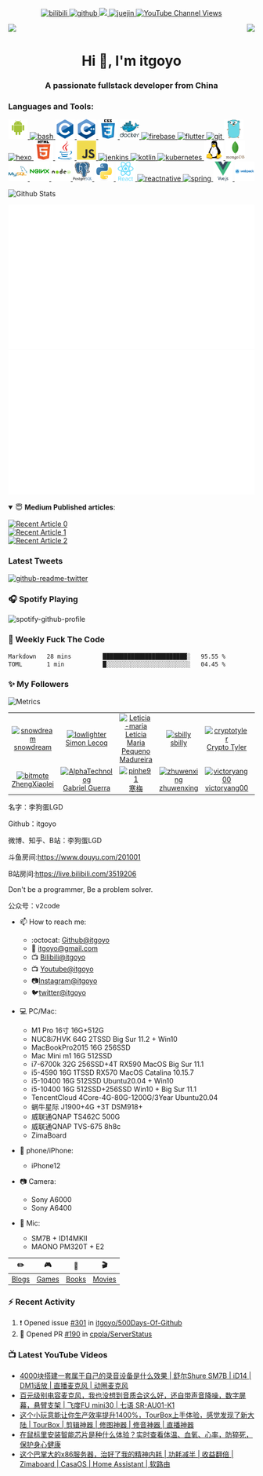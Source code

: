 <!-- <p align="center">
  Visitor count<br>
  <img src="https://profile-counter.glitch.me/itgoyo/count.svg" />
</p> -->

<p align="center">
  <a href="https://space.bilibili.com/12767066">
        <img alt="bilibili"
            src="https://img.shields.io/badge/dynamic/json?url=https%3A%2F%2Fapi.swo.moe%2Fstats%2Fbilibili%2F12767066&query=count&color=282c34&label=%E5%93%94%E5%93%A9%E5%93%94%E5%93%A9&labelColor=FE7398&logo=data%3Aimage%2Fpng%3Bbase64%2CiVBORw0KGgoAAAANSUhEUgAAAGAAAABgCAYAAADimHc4AAAD7ElEQVR4nO2dW9WrMBCFK6ESkFAJSKiESqgEHCABCZWAhEpAAhL2ecik5dDc%2FpXLBDLfWnlqy0xmJ5BMQnq5CIIgCIIgCIIgCIIgCEIBAHQAemYfrgCunD6wAKAHsEKxALgx+bCQD8%2FS9tmgVqeDr1lLigDgZvDhXso+K9TyTBQRwRJ8AHjntl0Flh5QRAQK%2FmKxPeayWx2OXpBNBKiHvi34b7T2MC4pAvW6twR%2FRwkRKPizBN8CgEcuESj4Lwm+BwBjahEk+H8EwJRKhOaCDzW8e1JLfkUUH1NgmR3XmHffHR1l+72BSs8d7w8U+JDAnZERQMcV+CtUi7dNqFqibB4J7vtrq7xKCuAasbTMXCL4T+5aVk6+2xHUrWdhruAR6HIJcOeu2UHI8zyAe2ytWfEdWz9PVvQ8YAmIQ5dDAB9LFsMVAv8oMO2zAGrC5WNIarRiAuKR9jYEd9pY08aa6uUzIHGRdkgKd8pY0yc1WjEBAqypDYoAG0QAZkQAZkQAZkQAZk4vANQenjsSzS3I%2FwcSbXU5jQBUkRtdf4Rar90v8kSv3+I3ffCCSpk8I%2Fw+lgDkdI%2Fv2rEp2CaiWm1AsDQLlDAD+dlFXLMeAaCSeLZdaSFE5VUQNot38cKuEeBgAsSuG0flVZBmEanbXfNQAsS0fgBYIn2fIu3%2FBBMHEyBmDXlFfA8IzeHb+Ems4WAChKykrVA9ZfsQTL57jXzRg4A5wC%2FA8N4ADiZAZwm2XjW75Qh2KOTfA0p4kygPw28OJcCVgn3nDnYo2EwEYRgGH0qAMyICMCMCMCMCMCMCMCMCMCMCfP3qwHDOQ4AAUekTk8FaBRihJnZdYbvtCGC7LvmkM63GjVDINPFrQgCq5ETXfmMzI90FXzPvfqt7x4rEu%2FZaEcCUxFvgz2zO+BUn6UkoaEEAsptiMSX5e8FoRYCN7cVgb4Vq7U%2FH50Pq4JNP7Qiw8UFnJwcK+tXy+Wj6PLEvPgHSHv5UgwA1IQIwwyFAyLJin9RoxYgAzAQIkPwNmf26busC+OIx5TDqo5nDT+F%2FSS%2F9CYzwb+No49zNy2evkYv0LywGGAXUvp6eSneycqOic0w20k7CNgKE7jJunSGLACTCxF27ylmQc98T5MQUH49swd+I0HPXslLKnT0N+wnkrTKi9JZL%2FL9i1SorMmdeQ4TQQ7OFMxIMzGD45w8nUL1im7efENZLJpgPSw0pfz0cdt4U3230Td%2FTvx2R6d2FrHhEWLkq5PELOMsRPHCPnAZGv1xJteL7jbJiaW3sB2nDvPC%2FosSYvjRQz4cJ6n7KO3rYQL7M+L6nVtfDVRAEQRAEQRAEQRAEIZ5%2FSAXmdfXaoQsAAAAASUVORK5CYII%3D&suffix=+%E5%85%B3%E6%B3%A8&cacheSeconds=3600)" />
    </a>
    <a href="https://github.com/itgoyo">
        <img alt="github"
            src="https://img.shields.io/github/stars/itgoyo?affiliations=OWNER&color=%23ffe411&label=github%20stars&logo=github&logoColor=%23fffFF&style=flat" />
    </a>
    <a href="https://www.zhihu.com/people/mkosto">
        <img
            src="https://img.shields.io/badge/dynamic/json?label=%E7%9F%A5%E4%B9%8E%E5%85%B3%E6%B3%A8&labelColor=0084ff&color=282c34&query=%24.data.totalSubs&url=https%3A%2F%2Fapi.spencerwoo.com%2Fsubstats%2F%3Fsource%3Dzhihu%26queryKey%3Dmkosto&longCache=true" />
    </a>
    <a href="https://juejin.cn/user/2348212565837165">
        <img alt="juejin"
            src="https://img.shields.io/badge/%E6%8E%98%E9%87%91-2022%E5%B9%B4%E5%BA%A6%E6%91%B8%E9%B1%BC%E4%BD%9C%E8%80%851%E5%90%8D-%23007fff" />
    </a>
     <a href="https://www.youtube.com/channel/UCpCzS_uKS1zzOAUjuuBNXDQ">
       <img alt="YouTube Channel Views" src="https://img.shields.io/youtube/channel/views/UCpCzS_uKS1zzOAUjuuBNXDQ">
    </a>
</p>

<p>
  <a href="https://count.getloli.com/"><img src="https://count.getloli.com/get/@:itgoyo"></a>
  <img src="https://weather-icon.journeyad.repl.co/@shenzhen?v=1" align="right">
</p>

<h1 align="center">Hi 👋, I'm itgoyo</h1>
<h3 align="center">A passionate fullstack developer from China</h3>

<h3 align="left">Languages and Tools:</h3>
<p align="left"> <a href="https://developer.android.com" target="_blank"> <img src="https://raw.githubusercontent.com/devicons/devicon/master/icons/android/android-original-wordmark.svg" alt="android" width="40" height="40"/> </a> <a href="https://www.gnu.org/software/bash/" target="_blank"> <img src="https://www.vectorlogo.zone/logos/gnu_bash/gnu_bash-icon.svg" alt="bash" width="40" height="40"/> </a> <a href="https://www.cprogramming.com/" target="_blank"> <img src="https://raw.githubusercontent.com/devicons/devicon/master/icons/c/c-original.svg" alt="c" width="40" height="40"/> </a> <a href="https://www.w3schools.com/cpp/" target="_blank"> <img src="https://raw.githubusercontent.com/devicons/devicon/master/icons/cplusplus/cplusplus-original.svg" alt="cplusplus" width="40" height="40"/> </a> <a href="https://www.w3schools.com/css/" target="_blank"> <img src="https://raw.githubusercontent.com/devicons/devicon/master/icons/css3/css3-original-wordmark.svg" alt="css3" width="40" height="40"/> </a> <a href="https://www.docker.com/" target="_blank"> <img src="https://raw.githubusercontent.com/devicons/devicon/master/icons/docker/docker-original-wordmark.svg" alt="docker" width="40" height="40"/> </a> <a href="https://firebase.google.com/" target="_blank"> <img src="https://www.vectorlogo.zone/logos/firebase/firebase-icon.svg" alt="firebase" width="40" height="40"/> </a> <a href="https://flutter.dev" target="_blank"> <img src="https://www.vectorlogo.zone/logos/flutterio/flutterio-icon.svg" alt="flutter" width="40" height="40"/> </a> <a href="https://git-scm.com/" target="_blank"> <img src="https://www.vectorlogo.zone/logos/git-scm/git-scm-icon.svg" alt="git" width="40" height="40"/> </a> <a href="https://golang.org" target="_blank"> <img src="https://raw.githubusercontent.com/devicons/devicon/master/icons/go/go-original.svg" alt="go" width="40" height="40"/> </a> <a href="hexo.io/" target="_blank"> <img src="https://www.vectorlogo.zone/logos/hexoio/hexoio-icon.svg" alt="hexo" width="40" height="40"/> </a> <a href="https://www.w3.org/html/" target="_blank"> <img src="https://raw.githubusercontent.com/devicons/devicon/master/icons/html5/html5-original-wordmark.svg" alt="html5" width="40" height="40"/> </a> <a href="https://www.java.com" target="_blank"> <img src="https://raw.githubusercontent.com/devicons/devicon/master/icons/java/java-original.svg" alt="java" width="40" height="40"/> </a> <a href="https://developer.mozilla.org/en-US/docs/Web/JavaScript" target="_blank"> <img src="https://raw.githubusercontent.com/devicons/devicon/master/icons/javascript/javascript-original.svg" alt="javascript" width="40" height="40"/> </a> <a href="https://www.jenkins.io" target="_blank"> <img src="https://www.vectorlogo.zone/logos/jenkins/jenkins-icon.svg" alt="jenkins" width="40" height="40"/> </a> <a href="https://kotlinlang.org" target="_blank"> <img src="https://www.vectorlogo.zone/logos/kotlinlang/kotlinlang-icon.svg" alt="kotlin" width="40" height="40"/> </a> <a href="https://kubernetes.io" target="_blank"> <img src="https://www.vectorlogo.zone/logos/kubernetes/kubernetes-icon.svg" alt="kubernetes" width="40" height="40"/> </a> <a href="https://www.linux.org/" target="_blank"> <img src="https://raw.githubusercontent.com/devicons/devicon/master/icons/linux/linux-original.svg" alt="linux" width="40" height="40"/> </a> <a href="https://www.mongodb.com/" target="_blank"> <img src="https://raw.githubusercontent.com/devicons/devicon/master/icons/mongodb/mongodb-original-wordmark.svg" alt="mongodb" width="40" height="40"/> </a> <a href="https://www.mysql.com/" target="_blank"> <img src="https://raw.githubusercontent.com/devicons/devicon/master/icons/mysql/mysql-original-wordmark.svg" alt="mysql" width="40" height="40"/> </a> <a href="https://www.nginx.com" target="_blank"> <img src="https://raw.githubusercontent.com/devicons/devicon/master/icons/nginx/nginx-original.svg" alt="nginx" width="40" height="40"/> </a> <a href="https://nodejs.org" target="_blank"> <img src="https://raw.githubusercontent.com/devicons/devicon/master/icons/nodejs/nodejs-original-wordmark.svg" alt="nodejs" width="40" height="40"/> </a> <a href="https://www.postgresql.org" target="_blank"> <img src="https://raw.githubusercontent.com/devicons/devicon/master/icons/postgresql/postgresql-original-wordmark.svg" alt="postgresql" width="40" height="40"/> </a> <a href="https://www.python.org" target="_blank"> <img src="https://raw.githubusercontent.com/devicons/devicon/master/icons/python/python-original.svg" alt="python" width="40" height="40"/> </a> <a href="https://reactjs.org/" target="_blank"> <img src="https://raw.githubusercontent.com/devicons/devicon/master/icons/react/react-original-wordmark.svg" alt="react" width="40" height="40"/> </a> <a href="https://reactnative.dev/" target="_blank"> <img src="https://reactnative.dev/img/header_logo.svg" alt="reactnative" width="40" height="40"/> </a> <a href="https://spring.io/" target="_blank"> <img src="https://www.vectorlogo.zone/logos/springio/springio-icon.svg" alt="spring" width="40" height="40"/> </a> <a href="https://vuejs.org/" target="_blank"> <img src="https://raw.githubusercontent.com/devicons/devicon/master/icons/vuejs/vuejs-original-wordmark.svg" alt="vuejs" width="40" height="40"/> </a> <a href="https://webpack.js.org" target="_blank"> <img src="https://raw.githubusercontent.com/devicons/devicon/d00d0969292a6569d45b06d3f350f463a0107b0d/icons/webpack/webpack-original-wordmark.svg" alt="webpack" width="40" height="40"/> </a> </p>



![Github Stats](https://github-readme-stats.vercel.app/api?username=itgoyo&bg_color=30,e96443,904e95&title_color=fff&text_color=fff)

![](https://raw.githubusercontent.com/itgoyo/github-stats-transparent/output/generated/overview.svg)
![](https://raw.githubusercontent.com/itgoyo/github-stats-transparent/output/generated/languages.svg)


<details open>
 <summary> 😇 <b>Medium Published articles</b>: </summary>
<br>
    <a target="_blank" href="https://github-readme-medium-recent-article.vercel.app/medium/@itgoyo/0"><img src="https://github-readme-medium-recent-article.vercel.app/medium/@itgoyo/0" alt="Recent Article 0"></a>
  <br>
    <a target="_blank" href="https://github-readme-medium-recent-article.vercel.app/medium/@itgoyo/1"><img src="https://github-readme-medium-recent-article.vercel.app/medium/@itgoyo/1" alt="Recent Article 1"></a>
  <br>
    <a target="_blank" href="https://github-readme-medium-recent-article.vercel.app/medium/@itgoyo/2"><img src="https://github-readme-medium-recent-article.vercel.app/medium/@itgoyo/2" alt="Recent Article 2"></a>
  <br>

</details>

### Latest Tweets

<p><a href="https://www.twitter.com/itgoyo"><img src="https://github-readme-twitter-gazf.vercel.app/api?id=itgoyo&amp;layout=wide" alt="github-readme-twitter"></a></p>

### 🎧 Spotify Playing

![spotify-github-profile](/img/default.svg)
<!-- [![spotify-github-profile](https://spotify-github-profile.vercel.app/api/view?uid=g9mmploi6sdrg6sk0xosqex2u&cover_image=true&theme=default)](https://github.com/kittinan/spotify-github-profile) -->


### :dart: Weekly Fuck The Code

<!--START_SECTION:waka-->

```text
Markdown   28 mins         ████████████████████████░   95.55 %
TOML       1 min           █░░░░░░░░░░░░░░░░░░░░░░░░   04.45 %
```

<!--END_SECTION:waka-->

### :sparkles: My Followers

![Metrics](https://metrics.lecoq.io/itgoyo?template=classic&base.header=0&base.activity=0&base.community=0&base.repositories=0&base.metadata=0&people=1&people.limit=24&people.identicons=false&people.identicons.hide=false&people.size=28&people.types=followers%2C%20following&people.shuffle=false&config.timezone=Asia%2FShanghai)

<!--START_SECTION:top-followers-->
<table>
  <tr>
    <td align="center">
      <a href="https://github.com/snowdream">
        <img src="https://avatars2.githubusercontent.com/u/737958" width="100px;" alt="snowdream"/>
      </a>
      <br />
      <a href="https://github.com/snowdream">snowdream</a>
    </td>
    <td align="center">
      <a href="https://github.com/lowlighter">
        <img src="https://avatars2.githubusercontent.com/u/22963968" width="100px;" alt="lowlighter"/>
      </a>
      <br />
      <a href="https://github.com/lowlighter">Simon Lecoq</a>
    </td>
    <td align="center">
      <a href="https://github.com/Leticia-maria">
        <img src="https://avatars2.githubusercontent.com/u/60739184" width="100px;" alt="Leticia-maria"/>
      </a>
      <br />
      <a href="https://github.com/Leticia-maria">Letícia Maria Pequeno Madureira</a>
    </td>
    <td align="center">
      <a href="https://github.com/sbilly">
        <img src="https://avatars2.githubusercontent.com/u/123563" width="100px;" alt="sbilly"/>
      </a>
      <br />
      <a href="https://github.com/sbilly">sbilly</a>
    </td>
    <td align="center">
      <a href="https://github.com/cryptotyler">
        <img src="https://avatars2.githubusercontent.com/u/53035239" width="100px;" alt="cryptotyler"/>
      </a>
      <br />
      <a href="https://github.com/cryptotyler">Crypto Tyler</a>
    </td>
    <td align="center">
      <a href="https://github.com/jhonataT">
        <img src="https://avatars2.githubusercontent.com/u/51134324" width="100px;" alt="jhonataT"/>
      </a>
      <br />
      <a href="https://github.com/jhonataT">Jhonata Tenório</a>
    </td>
    <td align="center">
      <a href="https://github.com/donmartz">
        <img src="https://avatars2.githubusercontent.com/u/78443365" width="100px;" alt="donmartz"/>
      </a>
      <br />
      <a href="https://github.com/donmartz">donmartz</a>
    </td>
  </tr>
  <tr>
    <td align="center">
      <a href="https://github.com/bitmote">
        <img src="https://avatars2.githubusercontent.com/u/26090768" width="100px;" alt="bitmote"/>
      </a>
      <br />
      <a href="https://github.com/bitmote">ZhengXiaolei</a>
    </td>
    <td align="center">
      <a href="https://github.com/AlphaTechnolog">
        <img src="https://avatars2.githubusercontent.com/u/54639968" width="100px;" alt="AlphaTechnolog"/>
      </a>
      <br />
      <a href="https://github.com/AlphaTechnolog">Gabriel Guerra</a>
    </td>
    <td align="center">
      <a href="https://github.com/pinhe91">
        <img src="https://avatars2.githubusercontent.com/u/79625284" width="100px;" alt="pinhe91"/>
      </a>
      <br />
      <a href="https://github.com/pinhe91">寒梅</a>
    </td>
    <td align="center">
      <a href="https://github.com/zhuwenxing">
        <img src="https://avatars2.githubusercontent.com/u/12268675" width="100px;" alt="zhuwenxing"/>
      </a>
      <br />
      <a href="https://github.com/zhuwenxing">zhuwenxing</a>
    </td>
    <td align="center">
      <a href="https://github.com/victoryang00">
        <img src="https://avatars2.githubusercontent.com/u/40686366" width="100px;" alt="victoryang00"/>
      </a>
      <br />
      <a href="https://github.com/victoryang00">victoryang00</a>
    </td>
    <td align="center">
      <a href="https://github.com/cnsuhao">
        <img src="https://avatars2.githubusercontent.com/u/23429527" width="100px;" alt="cnsuhao"/>
      </a>
      <br />
      <a href="https://github.com/cnsuhao">cnsuhao</a>
    </td>
    <td align="center">
      <a href="https://github.com/Matrixbirds">
        <img src="https://avatars2.githubusercontent.com/u/9990676" width="100px;" alt="Matrixbirds"/>
      </a>
      <br />
      <a href="https://github.com/Matrixbirds">matrixbirds</a>
    </td>
  </tr>
</table>
<!--END_SECTION:top-followers-->

名字：李狗蛋LGD

Github：itgoyo

微博、知乎、B站：李狗蛋LGD

斗鱼房间:https://www.douyu.com/201001

B站房间:https://live.bilibili.com/3519206

Don't be a programmer, Be a problem solver.

公众号：v2code

- 📫 How to reach me:
    - :octocat: [Github@itgoyo](https://github.com/itgoyo)
    - :email: [itgoyo@gmail.com](mailto:itgoyo@gmail.com)
    - :tv: [Bilibili@itgoyo](https://space.bilibili.com/12767066)
    - :tv: [Youtube@itgoyo](https://www.youtube.com/channel/UCpCzS_uKS1zzOAUjuuBNXDQ?view_as=subscriber)
    - :camera:[Instagram@itgoyo](https://www.instagram.com/itgoyo1991/)
    - :bird:[twitter@itgoyo](https://twitter.com/itgoyo/)


- :computer: PC/Mac:
    - M1 Pro 16寸 16G+512G
    - NUC8i7HVK 64G 2TSSD Big Sur 11.2 + Win10
    - MacBookPro2015 16G 256SSD
    - Mac Mini m1 16G 512SSD
    - i7-6700k 32G 256SSD+4T RX590 MacOS Big Sur 11.1
    - i5-4590  16G 1TSSD RX570 MacOS Catalina 10.15.7
    - i5-10400  16G 512SSD Ubuntu20.04 + Win10
    - i5-10400  16G 512SSD+256SSD Win10 + Big Sur 11.1
    - TencentCloud 4Core-4G-80G-1200G/3Year Ubuntu20.04
    - 蜗牛星际 J1900+4G +3T DSM918+
    - 威联通QNAP TS462C 500G
    - 威联通QNAP TVS-675 8h8c
    - ZimaBoard

- :iphone: phone/iPhone:
    - iPhone12

- :camera: Camera:
    - Sony A6000
    - Sony A6400

- :microphone: Mic:
    - SM7B + ID14MKII
    - MAONO PM320T + E2

| :pencil2: | :video_game: | :book: |:clapper:  |
| --- | --- | --- | --- |
| [Blogs](https://itgoyo.github.io/) |[Games](https://itgoyo.github.io/games/)  | [Books](https://itgoyo.github.io/books/) | [Movies](https://itgoyo.github.io/movies/) |


### :zap: Recent Activity

<!--START_SECTION:activity-->
1. ❗️ Opened issue [#301](https://github.com/itgoyo/500Days-Of-Github/issues/301) in [itgoyo/500Days-Of-Github](https://github.com/itgoyo/500Days-Of-Github)
2. 💪 Opened PR [#190](https://github.com/cppla/ServerStatus/pull/190) in [cppla/ServerStatus](https://github.com/cppla/ServerStatus)
<!--END_SECTION:activity-->

### 📺 Latest YouTube Videos
<!-- YOUTUBE:START -->
- [4000块搭建一套属于自己的录音设备是什么效果 | 舒尔Shure SM7B | iD14 | DM1话放 | 直播麦克风 | 动圈麦克风](https://www.youtube.com/watch?v=p7OsYawEguQ)
- [百元级别电容麦克风，我也没想到音质会这么好，还自带声音降噪，数字屏幕，悬臂支架 | 飞度FU mini30 | 七语 SR-AU01-K1](https://www.youtube.com/watch?v=jiLUFrWD_Aw)
- [这个小玩意能让你生产效率提升1400%，TourBox上手体验，感觉发现了新大陆 | TourBox | 剪辑神器 | 修图神器 | 修音神器 | 直播神器](https://www.youtube.com/watch?v=hl-eie7Oqxc)
- [在鼠标里安装智能芯片是种什么体验？实时查看体温、血氧、心率，防猝死，保护身心健康](https://www.youtube.com/watch?v=BnOAxyb2eoU)
- [这个巴掌大的x86服务器，治好了我的精神内耗 | 功耗减半 | 收益翻倍 | Zimaboard | CasaOS | Home Assistant | 软路由](https://www.youtube.com/watch?v=DoAElwc11iE)
<!-- YOUTUBE:END -->

